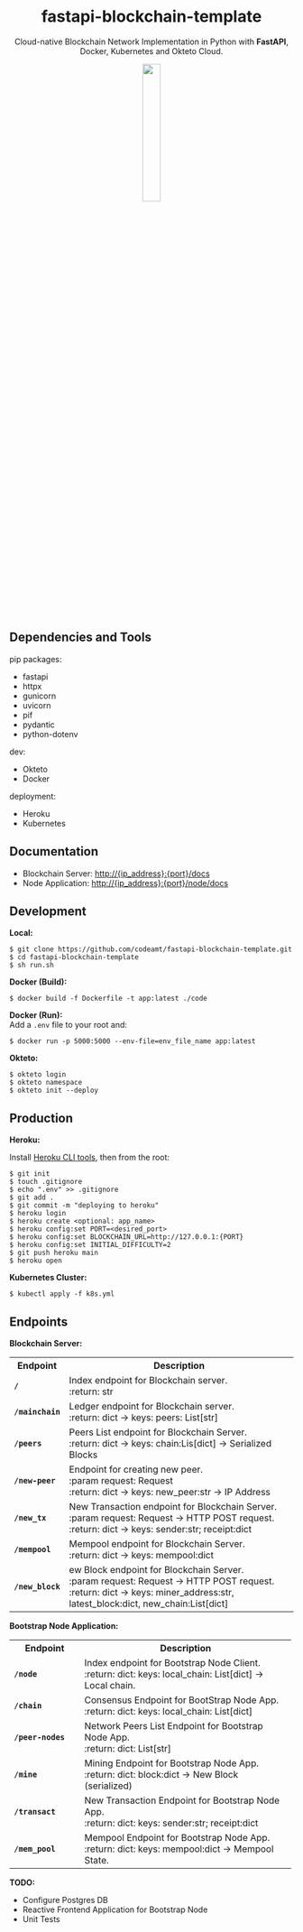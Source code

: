 <h1 align="center"> fastapi-blockchain-template</h1>

<p align="center">Cloud-native Blockchain Network Implementation in Python with <b>FastAPI</b>, Docker, Kubernetes and Okteto Cloud.</p>
<p align="center">
<img src="https://www.nicepng.com/png/detail/67-670388_the-blockchain-is-a-decentralized-technology-that-it.png" width="25%" />
</p>


## Dependencies and Tools 
pip packages: 
- fastapi
- httpx 
- gunicorn 
- uvicorn 
- pif 
- pydantic 
- python-dotenv 

dev: 
- Okteto 
- Docker 

deployment: 
- Heroku
- Kubernetes


## Documentation 

- Blockchain Server: [http://{ip_address}:{port}/docs]() 
- Node Application: [http://{ip_address}:{port}/node/docs]()


## Development 

<b>Local:</b> 
```
$ git clone https://github.com/codeamt/fastapi-blockchain-template.git
$ cd fastapi-blockchain-template
$ sh run.sh 
```

<b>Docker (Build):</b> 
```
$ docker build -f Dockerfile -t app:latest ./code
```

<b> Docker (Run):</b><br>
Add a ```.env``` file to your root and: 
```
$ docker run -p 5000:5000 --env-file=env_file_name app:latest
```

<b>Okteto:</b>
```
$ okteto login 
$ okteto namespace
$ okteto init --deploy
```

## Production 

<b>Heroku:</b> 

Install [Heroku CLI tools](), then from the root:
```
$ git init
$ touch .gitignore 
$ echo ".env" >> .gitignore
$ git add . 
$ git commit -m "deploying to heroku"
$ heroku login
$ heroku create <optional: app_name>
$ heroku config:set PORT=<desired_port>
$ heroku config:set BLOCKCHAIN_URL=http://127.0.0.1:{PORT}
$ heroku config:set INITIAL_DIFFICULTY=2
$ git push heroku main
$ heroku open 
```

<b>Kubernetes Cluster:</b> 
```
$ kubectl apply -f k8s.yml
```


## Endpoints 

<b>Blockchain Server:</b> 

<table style="align: left; width:100%">
<th>
  <b style="text-align:center">Endpoint</b>
</th>
<th>
  <b style="text-align:center">Description</b>
</th>
<tr>
  <td>
   <b><code>/</code></b>
  </td>
  <td>
      Index endpoint for Blockchain server.<br>
    :return: str
  </td>
</tr>
 
 <tr>
  <td>
   <b><code>/mainchain</code></b>
  </td>
  <td>
    Ledger endpoint for Blockchain server.<br>
    :return: dict -> keys: peers: List[str]
  </td>
</tr>

<tr>
  <td>
   <b><code>/peers</code></b>
  </td>
  <td>
   Peers List endpoint for Blockchain Server.<br>
   :return: dict -> keys: chain:Lis[dict] -> Serialized Blocks
  </td>
</tr>

<tr>
  <td>
   <b><code>/new-peer</code><b>
  </td>
  <td>
   Endpoint for creating new peer.<br>
   :param request: Request<br>
    :return: dict -> keys: new_peer:str -> IP Address
  </td>
</tr>

<tr>
  <td>
   <b><code>/new_tx</code></b>
  </td>
  <td>
   New Transaction endpoint for Blockchain Server.<br>
    :param request: Request -> HTTP POST request.<br>
    :return: dict -> keys: sender:str; receipt:dict
  </td>
</tr>

<tr>
  <td>
   <b><code>/mempool</code></b>
  </td>
  <td>
   Mempool endpoint for Blockchain Server.<br>
    :return: dict -> keys: mempool:dict
  </td>
</tr>

<tr>
  <td>
   <b><code>/new_block</code></b>
  </td>
  <td>
   ew Block endpoint for Blockchain Server.<br>
    :param request: Request -> HTTP POST request.<br>
    :return: dict -> keys: miner_address:str, latest_block:dict, new_chain:List[dict]
  </td>
</tr>
</table>




<b>Bootstrap Node Application:</b>


<table style="align: left; width: 500px">
<th>
  <b style="text-align:center">Endpoint</b>
</th>
<th>
  <b style="text-align:center">Description</b>
</th>
<tr>
  <td style="width:25%;">
   <b><code>/node</code></b>
  </td>
  <td>
   Index endpoint for Bootstrap Node Client.<br>
   :return: dict: keys: local_chain: List[dict] -> Local chain.
  </td>
</tr>
 
 <tr>
  <td>
   <b><code>/chain</code></b>
  </td>
  <td>
   Consensus Endpoint for BootStrap Node App.<br>
   :return: dict: keys: local_chain: List[dict]
  </td>
</tr>

<tr>
  <td>
   <b><code>/peer-nodes</code></b>
  </td>
  <td>
   Network Peers List Endpoint for Bootstrap Node App.<br>
   :return: dict: List[str]
  </td>
</tr>

<tr>
  <td>
   <b><code>/mine</code></b>
  </td>
  <td>
   Mining Endpoint for Bootstrap Node App.<br>
   :return: dict: block:dict -> New Block (serialized)
  </td>
</tr>

<tr>
  <td>
   <b><code>/transact</code></b>
  </td>
  <td>
   New Transaction Endpoint for Bootstrap Node App.<br>
   :return: dict: keys: sender:str; receipt:dict
  </td>
</tr>

<tr>
  <td>
   <b><code>/mem_pool</code></b>
  </td>
  <td>
   Mempool Endpoint for Bootstrap Node App.<br>
   :return: dict: keys: mempool:dict -> Mempool State.
  </td>
</tr>
</table>


**TODO:** 
- Configure Postgres DB
- Reactive Frontend Application for Bootstrap Node
- Unit Tests 



